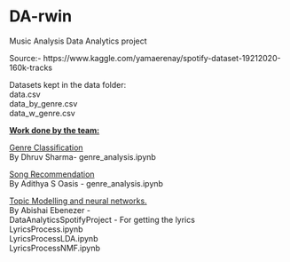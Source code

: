 # DA-rwin

Music Analysis Data Analytics project

<p>Source:- https://www.kaggle.com/yamaerenay/spotify-dataset-19212020-160k-tracks</p>
<p>
Datasets kept in the data folder:<br>
data.csv<br>
data_by_genre.csv<br>
data_w_genre.csv<br>
</p>
<p>
<u><b>Work done by the team:</b></u>
</p>
<p>
<u>Genre Classification</u><br>
By Dhruv Sharma- genre_analysis.ipynb
</p>
<p>
<u>Song Recommendation</u><br>
By Adithya S Oasis - genre_analysis.ipynb
</p>
<p>
<u>Topic Modelling and neural networks.</u><br>
By Abishai Ebenezer - <br>
DataAnalyticsSpotifyProject - For getting the lyrics<br>
LyricsProcess.ipynb<br>
LyricsProcessLDA.ipynb<br>
LyricsProcessNMF.ipynb<br>
</p>
